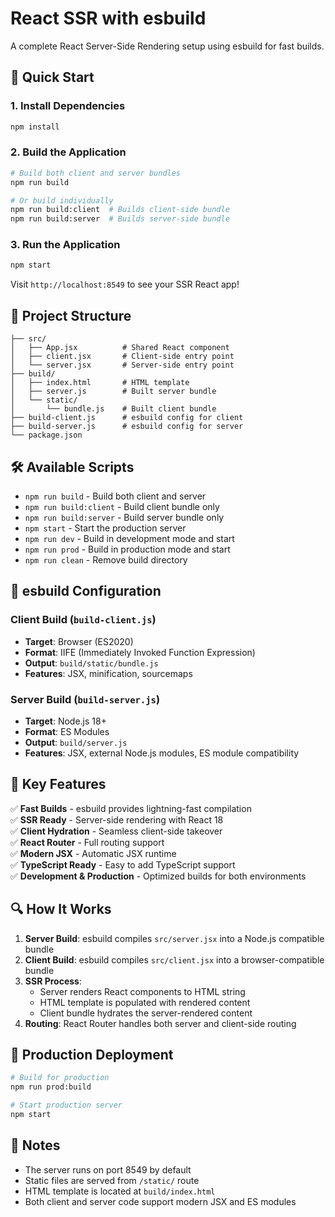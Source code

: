 # React SSR with esbuild

A complete React Server-Side Rendering setup using esbuild for fast builds.

## 🚀 Quick Start

### 1. Install Dependencies
```bash
npm install
```

### 2. Build the Application
```bash
# Build both client and server bundles
npm run build

# Or build individually
npm run build:client  # Builds client-side bundle
npm run build:server  # Builds server-side bundle
```

### 3. Run the Application
```bash
npm start
```

Visit `http://localhost:8549` to see your SSR React app!

## 📁 Project Structure

```
├── src/
│   ├── App.jsx          # Shared React component
│   ├── client.jsx       # Client-side entry point
│   └── server.jsx       # Server-side entry point
├── build/
│   ├── index.html       # HTML template
│   ├── server.js        # Built server bundle
│   └── static/
│       └── bundle.js    # Built client bundle
├── build-client.js      # esbuild config for client
├── build-server.js      # esbuild config for server
└── package.json
```

## 🛠️ Available Scripts

- `npm run build` - Build both client and server
- `npm run build:client` - Build client bundle only
- `npm run build:server` - Build server bundle only
- `npm start` - Start the production server
- `npm run dev` - Build in development mode and start
- `npm run prod` - Build in production mode and start
- `npm run clean` - Remove build directory

## 🔧 esbuild Configuration

### Client Build (`build-client.js`)
- **Target**: Browser (ES2020)
- **Format**: IIFE (Immediately Invoked Function Expression)
- **Output**: `build/static/bundle.js`
- **Features**: JSX, minification, sourcemaps

### Server Build (`build-server.js`)
- **Target**: Node.js 18+
- **Format**: ES Modules
- **Output**: `build/server.js`
- **Features**: JSX, external Node.js modules, ES module compatibility

## 🎯 Key Features

✅ **Fast Builds** - esbuild provides lightning-fast compilation  
✅ **SSR Ready** - Server-side rendering with React 18  
✅ **Client Hydration** - Seamless client-side takeover  
✅ **React Router** - Full routing support  
✅ **Modern JSX** - Automatic JSX runtime  
✅ **TypeScript Ready** - Easy to add TypeScript support  
✅ **Development & Production** - Optimized builds for both environments  

## 🔍 How It Works

1. **Server Build**: esbuild compiles `src/server.jsx` into a Node.js compatible bundle
2. **Client Build**: esbuild compiles `src/client.jsx` into a browser-compatible bundle
3. **SSR Process**: 
   - Server renders React components to HTML string
   - HTML template is populated with rendered content
   - Client bundle hydrates the server-rendered content
4. **Routing**: React Router handles both server and client-side routing

## 🚀 Production Deployment

```bash
# Build for production
npm run prod:build

# Start production server
npm start
```

## 📝 Notes

- The server runs on port 8549 by default
- Static files are served from `/static/` route
- HTML template is located at `build/index.html`
- Both client and server code support modern JSX and ES modules